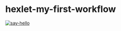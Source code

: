 # hexlet-my-first-workflow
[![say-hello](https://github.com/pavelchervonenko/hexlet-my-first-workflow/actions/workflows/say-hello.yml/badge.svg)](https://github.com/pavelchervonenko/hexlet-my-first-workflow/actions/workflows/say-hello.yml)
